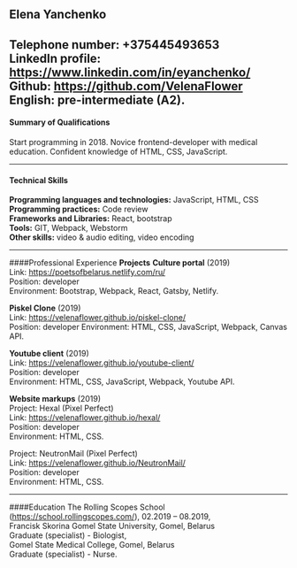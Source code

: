 ## Elena Yanchenko  
**Telephone number:** +375445493653  
**LinkedIn profile:**  https://www.linkedin.com/in/eyanchenko/  
**Github:** https://github.com/VelenaFlower  
**English:** pre-intermediate (A2).  
---
#### Summary of Qualifications 	
Start programming in 2018. Novice frontend-developer with medical education. Confident knowledge of HTML, CSS, JavaScript.  

---
#### Technical Skills
**Programming languages and technologies:** JavaScript, HTML, CSS  
**Programming practices:** Code review  
**Frameworks and Libraries:** React, bootstrap  
**Tools:** GIT, Webpack, Webstorm  
**Other skills:** video & audio editing, video encoding  

---
####Professional Experience
**Projects** 
**Culture portal** (2019)  
Link: https://poetsofbelarus.netlify.com/ru/  
Position: developer  
Environment: Bootstrap, Webpack, React, Gatsby, Netlify.
 
**Piskel Clone** (2019)  
Link: https://velenaflower.github.io/piskel-clone/  
Position: developer
Environment: HTML, CSS, JavaScript, Webpack, Canvas API.

**Youtube client** (2019)  
Link: https://velenaflower.github.io/youtube-client/  
Position: developer  
Environment: HTML, CSS, JavaScript, Webpack, Youtube API.

**Website markups** (2019)  
Project: Hexal (Pixel Perfect)  
Link: https://velenaflower.github.io/hexal/  
Position: developer  
Environment: HTML, CSS.

Project: NeutronMail (Pixel Perfect)  
Link: https://velenaflower.github.io/NeutronMail/  
Position: developer  
Environment: HTML, CSS.  

---
####Education
The Rolling Scopes School (https://school.rollingscopes.com/), 02.2019 – 08.2019,  
Francisk Skorina Gomel State University, Gomel, Belarus  
Graduate (specialist) - Biologist,  
Gomel State Medical College, Gomel, Belarus  
Graduate (specialist) - Nurse.
